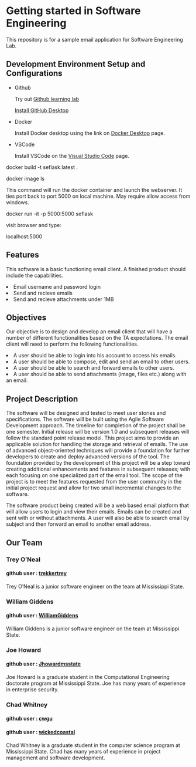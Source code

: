 <H1>Getting started in Software Engineering</h1>

<p>This repository is for a sample email application for Software Engineering Lab.</p>

<h2>Development Environment Setup and Configurations</h2>

<ul>
<li>Github</li>
<p>
Try out <a href="https://lab.github.com/">Github learning lab</a>

<a href="https://desktop.github.com/">Install GitHub Desktop</a>
</p>
<li>Docker</li>
<p>Install Docker desktop using the link on <a href="https://www.docker.com/products/docker-desktop">Docker Desktop</a> page.
</p>
<li>VSCode</li>
<p>
Install VSCode on the <a href="https://code.visualstudio.com/">Visual Studio Code</a> page.
</p>

</ul>


<p>docker build -t seflask:latest .</p>

<p>docker image ls</p>

<p>This command will run the docker container and launch the webserver. It ties port back to port 5000 on local machine. May require allow access from windows.</p>

<p>docker run -it -p 5000:5000 seflask</p>

visit browser and type:

<p>localhost:5000</p>


<h2>Features</h2>

<p>This software is a basic functioning email client. A finished product should include the capabilities.</p>
<li>Email username and password login</li>
<li>Send and recieve emails</li> 
<li>Send and recieve attachments under 1MB</li>


<h2>Objectives</h2>

<p>Our objective is to design and develop an email client that will have a number of different functionalities based on the TA expectations. The email client will need to perform the following functionalities.</p>

<li>A user should be able to login into his account to access his emails.</li>

<li>A user should be able to compose, edit and send an email to other users.</li>

<li>A user should be able to search and forward emails to other users.</li>

<li>A user should be able to send attachments (image, files etc.) along with an email.</li>


<h2> Project Description</h2>
<p>The software will be designed and tested to meet user stories and specifications. The software will be built using the Agile Software Development approach. The timeline for completion of the project shall be one semester. Initial release will be version 1.0 and subsequent releases will follow the standard point release model. This project aims to provide an applicable solution for handling the storage and retrieval of emails. The use of advanced object-oriented techniques will provide a foundation for further developers to create and deploy advanced versions of the tool. The foundation provided by the development of this project will be a step toward creating additional enhancements and features in subsequent releases; with each focusing on one specialized part of the email tool. The scope of the project is to meet the features requested from the user community in the initial project request and allow for two small incremental changes to the software. </p>

<p>The software product being created will be a web based email platform that will allow users to login and view their emails. Emails can be created and sent with or without attachments. A user will also be able to search email by subject and then forward an email to another email address. </p>


<h2>Our Team</h2>

<h3>Trey O’Neal</h3>
<h4>github user : <a href="https://github.com/trekkertrey">trekkertrey</a></h4>
<p>Trey O’Neal is a junior software engineer on the team at Mississippi State.</p>


<h3>William Giddens</h3>
<h4>github user : <a href="https://github.com/WilliamGiddens">WilliamGiddens</a></h4>
<p>William Giddens is a junior software engineer on the team at Mississippi State.</p>

<h3>Joe Howard</h3>
<h4>github user : <a href="https://github.com/Jhowardmsstate">Jhowardmsstate</a></h4>
<p>Joe Howard is a graduate student in the Computational Engineering doctorate program at Mississippi State. Joe has many years of experience in enterprise security.</p>

<h3>Chad Whitney</h3>
<h4>github user : <a href="https://github.com/cwgu">cwgu</a></h4>
<h4>github user : <a href="https://github.com/wickedcoastal">wickedcoastal</a></h4>

<p>Chad Whitney is a graduate student in the computer science program at Mississippi State. Chad has many years of experience in project management and software development.</p>
